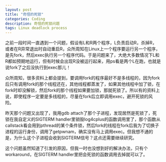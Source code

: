 ```yaml
---
layout: post
title: "奇怪的死锁"
categories: Coding
description: 奇怪的死锁问题
tags: Linux deadlock process
---
```

之前一段时间一直遇到一个问题，假设有L和R两个程序，L负责启动R，杀掉R，或者在R异常退出时自动重启R，众所周知在Linux上一个程序要运行另一个程序，是先fork，然后exec执行另一个程序代码。于是问题来了，大绝大多数情况下L和R都如预期地运行，但有时候会出现R没被运行起来，用ps看是两个L在跑，也就是说fork了之后没执行到exec那儿！

众所周知，很多资料上都会提到，要调用fork的程序最好不是多线程的，因为fork后只有调用fork的那个线程还在，其他线程都蒸发了，如果其他线程中加了锁，在fork时却没解锁，然后fork的那个线程如果要加锁，那就死锁了。所以有的资料上说，即使程序一定要是多线程的，尽量在fork后立即调用exec，避开死锁的风险。

昨天那个问题又出现了，我用gdb attach了那个子进程，发现居然是死锁了，死锁在我自定义的SIGTERM handler里销毁log4cplus的函数调用里了，那个函数从callstack看会用到pthread的某个条件锁，然后fork的线程在fork后我为了切换子进程的运行身份，调用了getpwnam，确实没有马上调用exec。但我想不通的是，为什么这个子进程会收到SIGTERM信号？这点还需要继续研究。

这个问题虽然知道了引发的原因，但我一时也没想到好的解决办法，只有个workaround，在SIGTERM handler里把会死锁的函数调用去掉就可以了。
